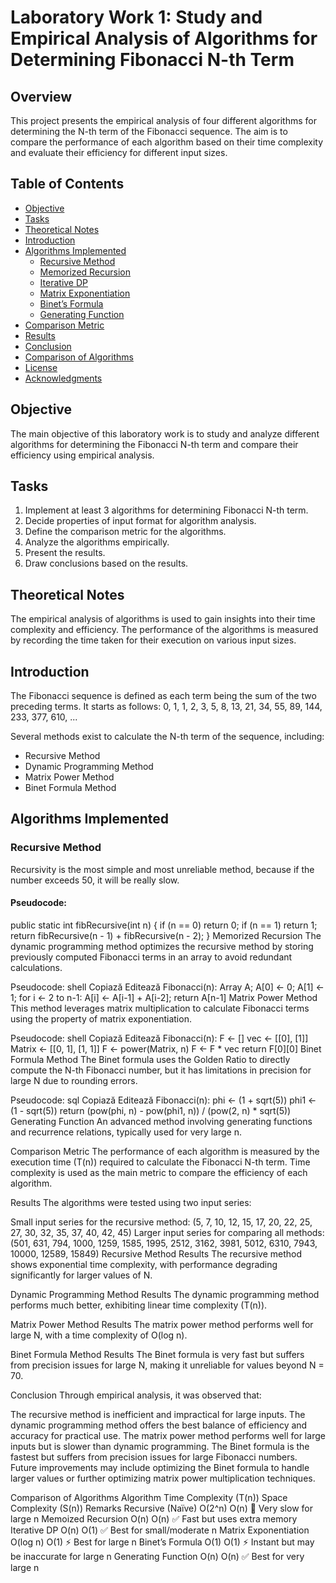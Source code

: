 # Laboratory Work 1: Study and Empirical Analysis of Algorithms for Determining Fibonacci N-th Term

## Overview
This project presents the empirical analysis of four different algorithms for determining the N-th term of the Fibonacci sequence. The aim is to compare the performance of each algorithm based on their time complexity and evaluate their efficiency for different input sizes.

## Table of Contents
- [Objective](#objective)
- [Tasks](#tasks)
- [Theoretical Notes](#theoretical-notes)
- [Introduction](#introduction)
- [Algorithms Implemented](#algorithms-implemented)
  - [Recursive Method](#recursive-method)
  - [Memorized Recursion](#memorized-recursion)
  - [Iterative DP](#iterative-dp)
  - [Matrix Exponentiation](#matrix-exp)
  - [Binet’s Formula](#binet-formula-method)
  - [Generating Function](#generating-func)
- [Comparison Metric](#comparison-metric)
- [Results](#results)
- [Conclusion](#conclusion)
- [Comparison of Algorithms](#comparison-of-algorithms)
- [License](#license)
- [Acknowledgments](#acknowledgments)

## Objective
The main objective of this laboratory work is to study and analyze different algorithms for determining the Fibonacci N-th term and compare their efficiency using empirical analysis.

## Tasks
1. Implement at least 3 algorithms for determining Fibonacci N-th term.
2. Decide properties of input format for algorithm analysis.
3. Define the comparison metric for the algorithms.
4. Analyze the algorithms empirically.
5. Present the results.
6. Draw conclusions based on the results.

## Theoretical Notes
The empirical analysis of algorithms is used to gain insights into their time complexity and efficiency. The performance of the algorithms is measured by recording the time taken for their execution on various input sizes.

## Introduction
The Fibonacci sequence is defined as each term being the sum of the two preceding terms. It starts as follows:
0, 1, 1, 2, 3, 5, 8, 13, 21, 34, 55, 89, 144, 233, 377, 610, ...

Several methods exist to calculate the N-th term of the sequence, including:
- Recursive Method
- Dynamic Programming Method
- Matrix Power Method
- Binet Formula Method

## Algorithms Implemented

### Recursive Method
Recursivity is the most simple and most unreliable method, because if the number exceeds 50, it will be really slow.
#### Pseudocode:

public static int fibRecursive(int n) {
    if (n == 0) return 0;
    if (n == 1) return 1;
    return fibRecursive(n - 1) + fibRecursive(n - 2);
}
Memorized Recursion
The dynamic programming method optimizes the recursive method by storing previously computed Fibonacci terms in an array to avoid redundant calculations.

Pseudocode:
shell
Copiază
Editează
Fibonacci(n): 
    Array A; 
    A[0] <- 0; 
    A[1] <- 1; 
    for i <- 2 to n-1: 
        A[i] <- A[i-1] + A[i-2]; 
    return A[n-1]
Matrix Power Method
This method leverages matrix multiplication to calculate Fibonacci terms using the property of matrix exponentiation.

Pseudocode:
shell
Copiază
Editează
Fibonacci(n): 
    F <- [] 
    vec <- [[0], [1]] 
    Matrix <- [[0, 1], [1, 1]] 
    F <- power(Matrix, n) 
    F <- F * vec 
    return F[0][0]
Binet Formula Method
The Binet formula uses the Golden Ratio to directly compute the N-th Fibonacci number, but it has limitations in precision for large N due to rounding errors.

Pseudocode:
sql
Copiază
Editează
Fibonacci(n): 
    phi <- (1 + sqrt(5)) 
    phi1 <- (1 - sqrt(5)) 
    return (pow(phi, n) - pow(phi1, n)) / (pow(2, n) * sqrt(5))
Generating Function
An advanced method involving generating functions and recurrence relations, typically used for very large n.

Comparison Metric
The performance of each algorithm is measured by the execution time (T(n)) required to calculate the Fibonacci N-th term. Time complexity is used as the main metric to compare the efficiency of each algorithm.

Results
The algorithms were tested using two input series:

Small input series for the recursive method: (5, 7, 10, 12, 15, 17, 20, 22, 25, 27, 30, 32, 35, 37, 40, 42, 45)
Larger input series for comparing all methods: (501, 631, 794, 1000, 1259, 1585, 1995, 2512, 3162, 3981, 5012, 6310, 7943, 10000, 12589, 15849)
Recursive Method Results
The recursive method shows exponential time complexity, with performance degrading significantly for larger values of N.

Dynamic Programming Method Results
The dynamic programming method performs much better, exhibiting linear time complexity (T(n)).

Matrix Power Method Results
The matrix power method performs well for large N, with a time complexity of O(log n).

Binet Formula Method Results
The Binet formula is very fast but suffers from precision issues for large N, making it unreliable for values beyond N = 70.

Conclusion
Through empirical analysis, it was observed that:

The recursive method is inefficient and impractical for large inputs.
The dynamic programming method offers the best balance of efficiency and accuracy for practical use.
The matrix power method performs well for large inputs but is slower than dynamic programming.
The Binet formula is the fastest but suffers from precision issues for large Fibonacci numbers.
Future improvements may include optimizing the Binet formula to handle larger values or further optimizing matrix power multiplication techniques.

Comparison of Algorithms
Algorithm	Time Complexity (T(n))	Space Complexity (S(n))	Remarks
Recursive (Naïve)	O(2^n)	O(n)	🔴 Very slow for large n
Memoized Recursion	O(n)	O(n)	✅ Fast but uses extra memory
Iterative DP	O(n)	O(1)	✅ Best for small/moderate n
Matrix Exponentiation	O(log n)	O(1)	⚡ Best for large n
Binet’s Formula	O(1)	O(1)	⚡ Instant but may be inaccurate for large n
Generating Function	O(n)	O(n)	✅ Best for very large n